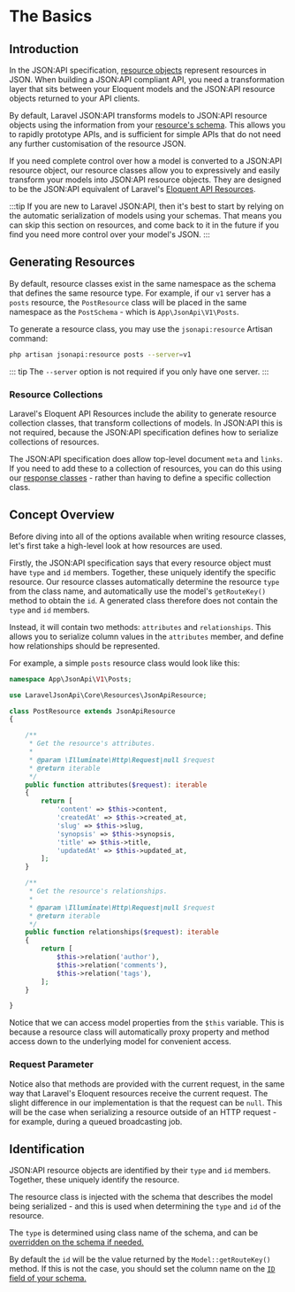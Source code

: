 # The Basics

## Introduction

In the JSON:API specification, [resource objects](https://jsonapi.org/format/#document-resource-objects)
represent resources in JSON. When building a JSON:API compliant API, you
need a transformation layer that sits between your Eloquent models and the
JSON:API resource objects returned to your API clients.

By default, Laravel JSON:API transforms models to JSON:API resource objects
using the information from your [resource's schema](../schemas/).
This allows you to rapidly prototype APIs, and is sufficient for simple
APIs that do not need any further customisation of the resource JSON.

If you need complete control over how a model is converted to a JSON:API
resource object, our resource classes allow you to expressively and easily
transform your models into JSON:API resource objects. They are designed to
be the JSON:API equivalent of Laravel's
[Eloquent API Resources](https://laravel.com/docs/eloquent-resources).

:::tip
If you are new to Laravel JSON:API, then it's best to start by relying
on the automatic serialization of models using your schemas.
That means you can skip this section on resources, and come back to it
in the future if you find you need more control over your model's
JSON.
:::

## Generating Resources

By default, resource classes exist in the same namespace as the schema that
defines the same resource type. For example, if our `v1` server has a
`posts` resource, the `PostResource` class will be placed in the same
namespace as the `PostSchema` - which is `App\JsonApi\V1\Posts`.

To generate a resource class, you may use the `jsonapi:resource` Artisan
command:

```bash
php artisan jsonapi:resource posts --server=v1
```

::: tip
The `--server` option is not required if you only have one server.
:::

### Resource Collections

Laravel's Eloquent API Resources include the ability to generate resource
collection classes, that transform collections of models. In JSON:API this
is not required, because the JSON:API specification defines how to serialize
collections of resources.

The JSON:API specification does allow top-level document `meta` and `links`.
If you need to add these to a collection of resources, you can do this using
our [response classes](../responses/) - rather than having to define a
specific collection class.

## Concept Overview

Before diving into all of the options available when writing resource classes,
let's first take a high-level look at how resources are used.

Firstly, the JSON:API specification says that every resource object must have
`type` and `id` members. Together, these uniquely identify the specific
resource. Our resource classes automatically determine the resource `type`
from the class name, and automatically use the model's `getRouteKey()`
method to obtain the `id`. A generated class therefore does not contain
the `type` and `id` members.

Instead, it will contain two methods: `attributes` and `relationships`.
This allows you to serialize column values in the `attributes` member, and
define how relationships should be represented.

For example, a simple `posts` resource class would look like this:

```php
namespace App\JsonApi\V1\Posts;

use LaravelJsonApi\Core\Resources\JsonApiResource;

class PostResource extends JsonApiResource
{

    /**
     * Get the resource's attributes.
     *
     * @param \Illuminate\Http\Request|null $request
     * @return iterable
     */
    public function attributes($request): iterable
    {
        return [
            'content' => $this->content,
            'createdAt' => $this->created_at,
            'slug' => $this->slug,
            'synopsis' => $this->synopsis,
            'title' => $this->title,
            'updatedAt' => $this->updated_at,
        ];
    }

    /**
     * Get the resource's relationships.
     *
     * @param \Illuminate\Http\Request|null $request
     * @return iterable
     */
    public function relationships($request): iterable
    {
        return [
            $this->relation('author'),
            $this->relation('comments'),
            $this->relation('tags'),
        ];
    }

}
```

Notice that we can access model properties from the `$this` variable. This
is because a resource class will automatically proxy property and method
access down to the underlying model for convenient access.

### Request Parameter

Notice also that methods are provided with the current request, in the same
way that Laravel's Eloquent resources receive the current request. The slight
difference in our implementation is that the request can be `null`. This
will be the case when serializing a resource outside of an HTTP request -
for example, during a queued broadcasting job.

## Identification

JSON:API resource objects are identified by their `type` and `id` members.
Together, these uniquely identify the resource.

The resource class is injected with the schema that describes the
model being serialized - and this is used when determining the `type`
and `id` of the resource.

The `type` is determined using class name of the schema, and can
be [overridden on the schema if needed.](../schemas/#resource-type)

By default the `id` will be the value returned by the `Model::getRouteKey()`
method. If this is not the case, you should set the column name
on the [`ID` field of your schema.](../schemas/identifier.md#column-name)
